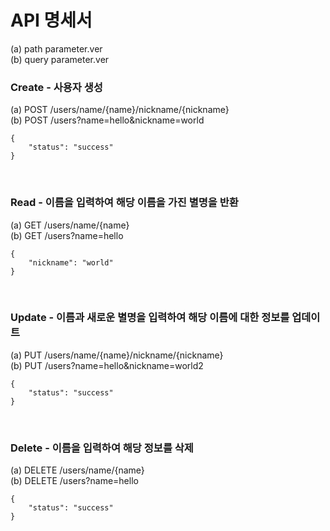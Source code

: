 # API 명세서
(a) path parameter.ver  
(b) query parameter.ver  

### Create - 사용자 생성
(a) POST /users/name/{name}/nickname/{nickname}    
(b) POST /users?name=hello&nickname=world  
```
{
    "status": "success"
}
```  
<br>

### Read - 이름을 입력하여 해당 이름을 가진 별명을 반환
(a) GET /users/name/{name}    
(b) GET /users?name=hello    
``` 
{  
    "nickname": "world"  
}  
```  
<br>

### Update - 이름과 새로운 별명을 입력하여 해당 이름에 대한 정보를 업데이트  
(a) PUT /users/name/{name}/nickname/{nickname}   
(b) PUT /users?name=hello&nickname=world2   
```
{
    "status": "success"
}
```  
<br>

### Delete - 이름을 입력하여 해당 정보를 삭제
(a) DELETE /users/name/{name}   
(b) DELETE /users?name=hello    
```
{
    "status": "success"
}
```